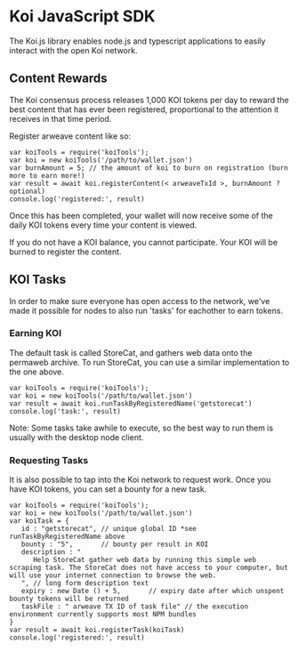 # Koi JavaScript SDK
The Koi.js library enables node.js and typescript applications to easily interact with the open Koi network. 

## Content Rewards
The Koi consensus process releases 1,000 KOI tokens per day to reward the best content that has ever been registered, proportional to the attention it receives in that time period. 

Register arweave content like so:

```
var koiTools = require('koiTools');
var koi = new koiTools('/path/to/wallet.json')
var burnAmount = 5; // the amount of koi to burn on registration (burn more to earn more!)
var result = await koi.registerContent(< arweaveTxId >, burnAmount ? optional)
console.log('registered:', result)
```

Once this has been completed, your wallet will now receive some of the daily KOI tokens every time your content is viewed.

If you do not have a KOI balance, you cannot participate. Your KOI will be burned to register the content.

## KOI Tasks
In order to make sure everyone has open access to the network, we've made it possible for nodes to also run 'tasks' for eachother to earn tokens. 

### Earning KOI
The default task is called StoreCat, and gathers web data onto the permaweb archive. To run StoreCat, you can use a similar implementation to the one above.

```
var koiTools = require('koiTools');
var koi = new koiTools('/path/to/wallet.json')
var result = await koi.runTaskByRegisteredName('getstorecat')
console.log('task:', result)
```

Note: Some tasks take awhile to execute, so the best way to run them is usually with the desktop node client. 

### Requesting Tasks
It is also possible to tap into the Koi network to request work. Once you have KOI tokens, you can set a bounty for a new task.

```
var koiTools = require('koiTools');
var koi = new koiTools('/path/to/wallet.json')
var koiTask = {
   id : "getstorecat", // unique global ID *see runTaskByRegisteredName above
   bounty : "5",       // bounty per result in KOI
   description : "
      Help StoreCat gather web data by running this simple web scraping task. The StoreCat does not have access to your computer, but will use your internet connection to browse the web.
   ", // long form description text
   expiry : new Date () + 5,       // expiry date after which unspent bounty tokens will be returned
   taskFile : " arweave TX ID of task file" // the execution environment currently supports most NPM bundles
}
var result = await koi.registerTask(koiTask)
console.log('registered:', result)
```



